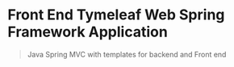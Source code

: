 # Front End Tymeleaf Web Spring Framework Application
>Java Spring MVC with templates for backend and Front end
